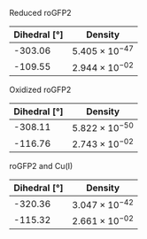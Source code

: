 Reduced roGFP2

| Dihedral [°] | Density |
|-----------|-----------|
| -303.06 | $5.405 \times 10^{-47}$ |
| -109.55 | $2.944 \times 10^{-02}$ |

Oxidized roGFP2

| Dihedral [°] | Density |
|-----------|-----------|
| -308.11 | $5.822 \times 10^{-50}$ |
| -116.76 | $2.743 \times 10^{-02}$ |

roGFP2 and Cu(I)

| Dihedral [°] | Density |
|-----------|-----------|
| -320.36 | $3.047 \times 10^{-42}$ |
| -115.32 | $2.661 \times 10^{-02}$ |
